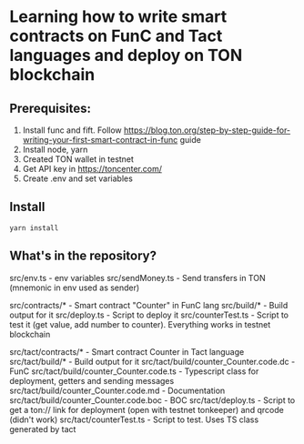 # Learning how to write smart contracts on FunC and Tact languages and deploy on TON blockchain

## Prerequisites:
1. Install func and fift. Follow https://blog.ton.org/step-by-step-guide-for-writing-your-first-smart-contract-in-func guide
2. Install node, yarn
3. Created TON wallet in testnet
4. Get API key in https://toncenter.com/
5. Create .env and set variables

## Install
```
yarn install
```

## What's in the repository?

src/env.ts - env variables
src/sendMoney.ts - Send transfers in TON (mnemonic in env used as sender)

src/contracts/* - Smart contract "Counter" in FunC lang
src/build/* - Build output for it
src/deploy.ts - Script to deploy it
src/counterTest.ts - Script to test it (get value, add number to counter). Everything works in testnet blockchain

src/tact/contracts/* - Smart contract Counter in Tact language
src/tact/build/* - Build output for it
src/tact/build/counter_Counter.code.dc - FunC
src/tact/build/counter_Counter.code.ts - Typescript class for deployment, getters and sending messages
src/tact/build/counter_Counter.code.md - Documentation
src/tact/build/counter_Counter.code.boc - BOC
src/tact/deploy.ts - Script to get a ton:// link for deployment (open with testnet tonkeeper) and qrcode (didn't work)
src/tact/counterTest.ts - Script to test. Uses TS class generated by tact
